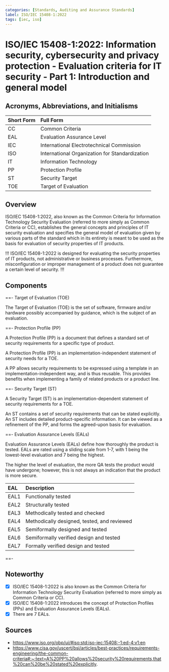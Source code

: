 ```yaml
---
categories: [Standards, Auditing and Assurance Standards]
label: ISO/IEC 15408-1:2022
tags: [iec, iso]
---
```


# ISO/IEC 15408-1:2022: Information security, cybersecurity and privacy protection - Evaluation criteria for IT security - Part 1: Introduction and general model

## Acronyms, Abbreviations, and Initialisms

Short Form | Full Form
:--- | :---
CC | Common Criteria
EAL	| Evaluation Assurance Level
IEC	| International Electrotechnical Commission
ISO	| International Organization for Standardization
IT | Information Technology
PP | Protection Profile
ST | Security Target
TOE | Target of Evaluation

## Overview

ISO/IEC 15408-1:2022, also known as the Common Criteria for Information Technology Security Evaluation (referred to more simply as Common Criteria or CC), establishes the general concepts and principles of IT security evaluation and specifies the general model of evaluation given by various parts of the standard which in its entirety is meant to be used as the basis for evaluation of security properties of IT products.

!!!
ISO/IEC 15408-1:2022 is designed for evaluating the security properties of IT products, not administrative or business processes. Furthermore, misconfiguration or improper management of a product does not guarantee a certain level of security.
!!!

## Components

==- Target of Evaluation (TOE)

The Target of Evaluation (TOE) is the set of software, firmware and/or hardware possibly accompanied by guidance, which is the subject of an evaluation.

==- Protection Profile (PP)

A Protection Profile (PP) is a document that defines a standard set of security requirements for a specific type of product.

A Protection Profile (PP) is an implementation-independent statement of security needs for a TOE.

A PP allows security requirements to be expressed using a template in an implementation-independent way, and is thus reusable. This provides benefits when implementing a family of related products or a product line.

==- Security Target (ST)

A Security Target (ST) is an implementation-dependent statement of security requirements for a TOE.

An ST contains a set of security requirements that can be stated explicitly. An ST includes detailed product-specific information. It can be viewed as a refinement of the PP, and forms the agreed-upon basis for evaluation.

==- Evaluation Assurance Levels (EALs)

Evaluation Assurance Levels (EALs) define how thoroughly the product is tested. EALs are rated using a sliding scale from 1-7, with 1 being the lowest-level evaluation and 7 being the highest.

The higher the level of evaluation, the more QA tests the product would have undergone; however, this is not always an indication that the product is more secure.

EAL | Description
:--- | :---
EAL1 | Functionally tested
EAL2 | Structurally tested
EAL3 | Methodically tested and checked
EAL4 | Methodically designed, tested, and reviewed
EAL5 | Semiformally designed and tested
EAL6 | Semiformally verified design and tested
EAL7 | Formally verified design and tested

==-

## Noteworthy

- [x] ISO/IEC 15408-1:2022 is also known as the Common Criteria for Information Technology Security Evaluation (referred to more simply as Common Criteria or CC).
- [x] ISO/IEC 15408-1:2022 introduces the concept of Protection Profiles (PPs) and Evaluation Assurance Levels (EALs).
- [x] There are 7 EALs.

## Sources

- https://www.iso.org/obp/ui/#iso:std:iso-iec:15408:-1:ed-4:v1:en
- https://www.cisa.gov/uscert/bsi/articles/best-practices/requirements-engineering/the-common-criteria#:~:text=A%20PP%20allows%20security%20requirements,that%20can%20be%20stated%20explicitly.